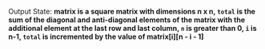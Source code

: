 Output State: **matrix is a square matrix with dimensions n x n, `total` is the sum of the diagonal and anti-diagonal elements of the matrix with the additional element at the last row and last column, `n` is greater than 0, `i` is n-1, `total` is incremented by the value of matrix[i][n - i - 1]**